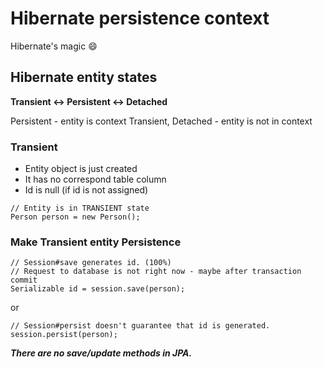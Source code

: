 # Hibernate persistence context

Hibernate's magic :smile:

## Hibernate entity states

**Transient <-> Persistent <-> Detached**

Persistent - entity is context
Transient, Detached - entity is not in context

### Transient

* Entity object is just created
* It has no correspond table column
* Id is null (if id is not assigned)

```
// Entity is in TRANSIENT state
Person person = new Person();

```

### Make Transient entity Persistence

```
// Session#save generates id. (100%)
// Request to database is not right now - maybe after transaction commit
Serializable id = session.save(person);
```

or 

```
// Session#persist doesn't guarantee that id is generated.
session.persist(person);
```

***There are no save/update methods in JPA.***
